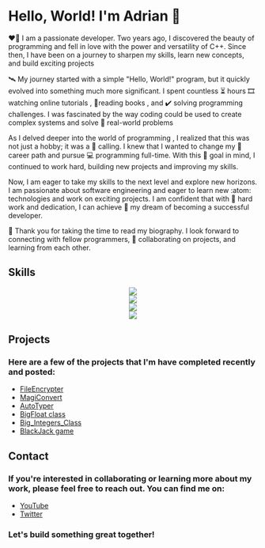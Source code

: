 # Hello, World! I'm Adrian 👋
:heart_on_fire: I am a passionate developer. Two years ago, I discovered the beauty of programming and fell in love with the power and versatility of C++. Since then, I have been on a journey to sharpen my skills, learn new concepts, and build exciting projects

🛰️ My journey started with a simple "Hello, World!" program, but it quickly evolved into something much more significant.
I spent countless :hourglass_flowing_sand: hours :film_strip: watching online tutorials , :open_book:reading books , and :heavy_check_mark: solving programming challenges.
I was fascinated by the way coding could be used to create complex systems and solve :abacus: real-world problems 

As I delved deeper into the world of programming , I realized that this was not just a hobby; it was a :magnet: calling. I knew that I wanted to change my :briefcase: career path and pursue :computer: programming  full-time. 
With this :dart: goal in mind, I continued to work hard, building new projects and improving my skills.

Now, I am eager to take my skills to the next level and explore new horizons. I am passionate about software engineering and eager to learn new :atom: technologies and work on exciting projects. I am confident that with :muscle: hard work and dedication, I can achieve :star_struck: my dream of becoming a successful developer.

:pray: Thank you for taking the time to read my biography. I look forward to connecting with fellow programmers, :handshake: collaborating on projects, and learning from each other.
## Skills
<p align="center">
  <a href="https://skillicons.dev">
    <img src="https://skillicons.dev/icons?i=c,cpp,python,cs,html,md,css,js" />
    <br>
    <img src="https://skillicons.dev/icons?i=dotnet,bootstrap,sass,nodejs,express,react,redux,unity"/>
    <br>
    <img src="https://skillicons.dev/icons?i=mysql,postgres"/>
    <br>
    <img src="https://skillicons.dev/icons?i=visualstudio,vscode,postman,github,git,ps"/>
  </a>
</p>

## Projects
### Here are a few of the projects that I'm have completed recently and posted:
* [FileEncrypter](https://github.com/boroboatza/File-Encrypter)
* [MagiConvert](https://github.com/boroboatza/MagiConvert)
* [AutoTyper](https://github.com/boroboatza/AutoTyper)
* [BigFloat class](https://github.com/boroboatza/BigFloat)
* [Big_Integers_Class](https://github.com/boroboatza/Big_Integers_Class)
* [BlackJack game](https://github.com/boroboatza/BlackJack)<br>
## Contact
### If you're interested in collaborating or learning more about my work, please feel free to reach out. You can find me on:

* [YouTube](https://www.youtube.com/@datahub4326)
* [Twitter](https://twitter.com/Borobotza)
### Let's build something great together!
